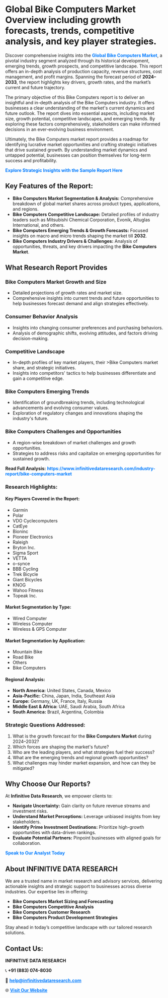 <h1>Global Bike Computers Market Overview including growth forecasts, trends, competitive analysis, and key player strategies.</h1>
<p>
Discover comprehensive insights into the 
<a href="https://www.infinitivedataresearch.com/industry-report/bike-computers-market" rel="dofollow" style="color: #007BFF; text-decoration: none;"><strong>Global Bike Computers Market</strong></a>, a pivotal industry segment analyzed through its historical development, emerging trends, growth prospects, and competitive landscape. This report offers an in-depth analysis of production capacity, revenue structures, cost management, and profit margins. Spanning the forecast period of <strong>2024–2033</strong>, the report highlights key drivers, growth rates, and the market’s current and future trajectory.
</p>
<p>
The primary objective of this Bike Computers report is to deliver an insightful and in-depth analysis of the Bike Computers industry. It offers businesses a clear understanding of the market's current dynamics and future outlook. The report dives into essential aspects, including market size, growth potential, competitive landscapes, and emerging trends. By exploring these factors comprehensively, stakeholders can make informed decisions in an ever-evolving business environment.
</p>
<p>
Ultimately, the Bike Computers market report provides a roadmap for identifying lucrative market opportunities and crafting strategic initiatives that drive sustained growth. By understanding market dynamics and untapped potential, businesses can position themselves for long-term success and profitability.
</p>
<p>
<a href="https://www.infinitivedataresearch.com/request-sample/reportId=102581" style="color: #007BFF; text-decoration: none;"><strong>Explore Strategic Insights with the Sample Report Here</strong></a>
</p>

<h2>Key Features of the Report:</h2>
<ul>
<li><strong>Bike Computers Market Segmentation & Analysis:</strong> Comprehensive breakdown of global market shares across product types, applications, and regions.</li>
<li><strong>Bike Computers Competitive Landscape:</strong> Detailed profiles of industry leaders such as Mitsubishi Chemical Corporation, Evonik, Altuglas International, and others.</li>
<li><strong>Bike Computers Emerging Trends & Growth Forecasts:</strong> Focused insights on macro and micro trends shaping the market till <strong>2032</strong>.</li>
<li><strong>Bike Computers Industry Drivers & Challenges:</strong> Analysis of opportunities, threats, and key drivers impacting the <strong>Bike Computers Market</strong>.</li>
</ul>

<h2>What Research Report Provides</h2>
<h3>Bike Computers Market Growth and Size</h3>
<ul>
<li>Detailed projections of growth rates and market size.</li>
<li>Comprehensive insights into current trends and future opportunities to help businesses forecast demand and align strategies effectively.</li>
</ul>

<h3>Consumer Behavior Analysis</h3>
<ul>
<li>Insights into changing consumer preferences and purchasing behaviors.</li>
<li>Analysis of demographic shifts, evolving attitudes, and factors driving decision-making.</li>
</ul>

<h3>Competitive Landscape</h3>
<ul>
<li>In-depth profiles of key market players, their >Bike Computers market share, and strategic initiatives.</li>
<li>Insights into competitors' tactics to help businesses differentiate and gain a competitive edge.</li>
</ul>

<h3>Bike Computers Emerging Trends</h3>
<ul>
<li>Identification of groundbreaking trends, including technological advancements and evolving consumer values.</li>
<li>Exploration of regulatory changes and innovations shaping the industry's future.</li>
</ul>

<h3>Bike Computers Challenges and Opportunities</h3>
<ul>
<li>A region-wise breakdown of market challenges and growth opportunities.</li>
<li>Strategies to address risks and capitalize on emerging opportunities for sustained growth.</li>
</ul>
<p><strong>Read Full Analysis:</strong> <a href="https://www.infinitivedataresearch.com/industry-report/bike-computers-market" rel="dofollow" style="color: #007BFF; text-decoration: none;"><strong>https://www.infinitivedataresearch.com/industry-report/bike-computers-market</strong></a></p>
<h3>Research Highlights:</h3>
<h4>Key Players Covered in the Report:</h4>
<ul><li>Garmin</li><li>Polar</li><li>VDO Cyclecomputers</li><li>CatEye</li><li>Bioninc</li><li>Pioneer Electronics</li><li>Raleigh</li><li>Bryton Inc.</li><li>Sigma Sport</li><li>VETTA</li><li>o-synce</li><li>BBB Cycling</li><li>Trek Bicycle</li><li>Giant Bicycles</li><li>KNOG</li><li>Wahoo Fitness</li><li>Topeak Inc.</li></ul>
<h4>Market Segmentation by Type:</h4>
<ul><li>Wired Computer</li><li>Wireless Computer</li><li>Wireless &amp; GPS Computer</li></ul>
<h4>Market Segmentation by Application:</h4>
<ul><li>Mountain Bike</li><li>Road Bike</li><li>Others</li><li>Bike Computers</li></ul>

<h4>Regional Analysis:</h4>
<ul>
<li><strong>North America:</strong> United States, Canada, Mexico</li>
<li><strong>Asia-Pacific:</strong> China, Japan, India, Southeast Asia</li>
<li><strong>Europe:</strong> Germany, UK, France, Italy, Russia</li>
<li><strong>Middle East & Africa:</strong> UAE, Saudi Arabia, South Africa</li>
<li><strong>South America:</strong> Brazil, Argentina, Colombia</li>
</ul>

<h3>Strategic Questions Addressed:</h3>
<ol>
<li>What is the growth forecast for the <strong>Bike Computers Market</strong> during 2024–2032?</li>
<li>Which forces are shaping the market's future?</li>
<li>Who are the leading players, and what strategies fuel their success?</li>
<li>What are the emerging trends and regional growth opportunities?</li>
<li>What challenges may hinder market expansion, and how can they be mitigated?</li>
</ol>

<h2>Why Choose Our Reports?</h2>
<p>At <strong>Infinitive Data Research</strong>, we empower clients to:</p>
<ul>
<li><strong>Navigate Uncertainty:</strong> Gain clarity on future revenue streams and investment risks.</li>
<li><strong>Understand Market Perceptions:</strong> Leverage unbiased insights from key stakeholders.</li>
<li><strong>Identify Prime Investment Destinations:</strong> Prioritize high-growth opportunities with data-driven rankings.</li>
<li><strong>Evaluate Potential Partners:</strong> Pinpoint businesses with aligned goals for collaboration.</li>
</ul>
<p><a href="https://www.infinitivedataresearch.com/industry-report/bike-computers-market" rel="dofollow" style="color: #007BFF; text-decoration: none;"><strong>Speak to Our Analyst Today</strong></a></p>

<h2>About INFINITIVE DATA RESEARCH</h2>
<p>We are a trusted name in market research and advisory services, delivering actionable insights and strategic support to businesses across diverse industries. Our expertise lies in offering:</p>
<ul>
<li><strong>Bike Computers Market Sizing and Forecasting</strong></li>
<li><strong>Bike Computers Competitive Analysis</strong></li>
<li><strong>Bike Computers Customer Research</strong></li>
<li><strong>Bike Computers Product Development Strategies</strong></li>
</ul>
<p>Stay ahead in today’s competitive landscape with our tailored research solutions.</p>

<h2>Contact Us:</h2>
<p><strong>INFINITIVE DATA RESEARCH</strong></p>
<p>📞 <strong>+91 (883) 074-8030</strong></p>
<p>📧 <strong><a href="mailto:help@infinitivedataresearch.com" style="color: #007BFF;">help@infinitivedataresearch.com</a></strong></p>
<p>🌐 <strong><a href="https://www.infinitivedataresearch.com" rel="dofollow" style="color: #007BFF;">Visit Our Website</a></strong></p>